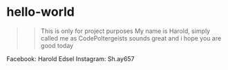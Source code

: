 # hello-world

 >> This is only for project purposes
 >> My name is Harold, simply called me as CodePoltergeists sounds great and i hope you are good today
 
 Facebook: Harold Edsel
 Instagram: Sh.ay657
